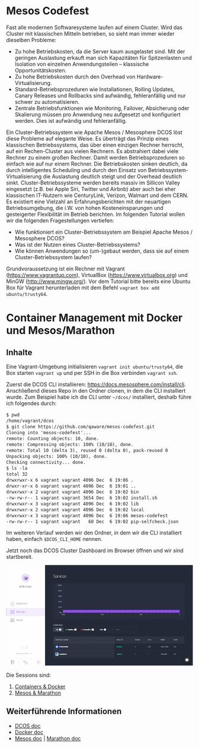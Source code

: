 # Mesos Codefest
Fast alle modernen Softwaresysteme laufen auf einem Cluster. Wird das Cluster mit klassischen Mitteln betrieben, so sieht man immer wieder dieselben Probleme:
* Zu hohe Betriebskosten, da die Server kaum ausgelastet sind. Mit der geringen Auslastung erkauft man sich Kapazitäten für Spitzenlasten und Isolation von einzelnen Anwendungsteilen – klassische Opportunitätskosten.
* Zu hohe Betriebskosten durch den Overhead von Hardware-Virtualisierung.
* Standard-Betriebsprozeduren wie Installationen, Rolling Updates, Canary Releases und Rollbacks sind aufwändig,
fehleranfällig und nur schwer zu automatisieren.
* Zentrale Betriebsfunktionen wie Monitoring, Failover, Absicherung oder Skalierung müssen pro
Anwendung neu aufgesetzt und konfiguriert werden. Dies ist aufwändig und fehleranfällig.

Ein Cluster-Betriebssystem wie Apache Mesos / Mesosphere DCOS löst diese Probleme auf elegante Weise. Es überträgt das Prinzip eines klassischen Betriebssystems, das über einen einzigen Rechner herrscht, auf ein Rechen-Cluster aus vielen Rechnern. Es abstrahiert dabei viele Rechner zu einem großen Rechner. Damit werden Betriebsprozeduren so einfach wie auf nur einem Rechner. Die Betriebskosten sinken deutlich, da durch intelligentes Scheduling und durch den Einsatz von Betriebssystem-Virtualisierung die Auslastung deutlich steigt und der Overhead deutlich sinkt.
Cluster-Betriebssysteme werden bereits massiv im Sillicon Valley eingesetzt (z.B. bei Apple Siri, Twitter und Airbnb) aber auch bei eher klassischen IT-Nutzern wie CenturyLink, Verizon, Walmart und dem CERN. Es existiert eine Vielzahl an Erfahrungsberichten mit der neuartigen Betriebsumgebung, die i.W. von hohen Kosteneinsparungen und gesteigerter Flexibilität im Betrieb berichten.
Im folgenden Tutorial wollen wir die folgenden Fragestellungen vertiefen:
* Wie funktioniert ein Cluster-Betriebssystem am Beispiel Apache Mesos / Mesosphere DCOS?
* Was ist der Nutzen eines Cluster-Betriebssystems?
* Wie können Anwendungen so (um-)gebaut werden, dass sie auf einem Cluster-Betriebssystem
laufen?

Grundvoraussetzung ist ein Rechner mit Vagrant (https://www.vagrantup.com), VirtualBox (https://www.virtualbox.org) und MinGW (http://www.mingw.org/). Vor dem Tutorial bitte bereits eine Ubuntu Box für Vagrant herunterladen mit dem Befehl `vagrant box add ubuntu/trusty64`.


# Container Management mit Docker und Mesos/Marathon

## Inhalte

Eine Vagrant-Umgebung initialisieren `vagrant init ubuntu/trusty64`, die Box starten `vagrant up` und per SSH in die Box verbinden `vagrant ssh`.

Zuerst die DCOS CLI installieren: https://docs.mesosphere.com/install/cli.
Anschließend dieses Repo in den Ordner clonen, in dem die CLI installiert wurde. Zum Beispiel habe ich die CLI unter `~/dcos/` installiert, deshalb führe ich folgendes durch:

```
$ pwd
/home/vagrant/dcos
$ git clone https://github.com/qaware/mesos-codefest.git
Cloning into 'mesos-codefest'...
remote: Counting objects: 10, done.
remote: Compressing objects: 100% (10/10), done.
remote: Total 10 (delta 3), reused 0 (delta 0), pack-reused 0
Unpacking objects: 100% (10/10), done.
Checking connectivity... done.
$ ls -la
total 32
drwxrwxr-x 6 vagrant vagrant 4096 Dec  6 19:06 .
drwxr-xr-x 6 vagrant vagrant 4096 Dec  6 19:01 ..
drwxrwxr-x 2 vagrant vagrant 4096 Dec  6 19:02 bin
-rw-rw-r-- 1 vagrant vagrant 3654 Dec  6 19:02 install.sh
drwxrwxr-x 3 vagrant vagrant 4096 Dec  6 19:02 lib
drwxrwxr-x 2 vagrant vagrant 4096 Dec  6 19:02 local
drwxrwxr-x 3 vagrant vagrant 4096 Dec  6 19:06 mesos-codefest
-rw-rw-r-- 1 vagrant vagrant   60 Dec  6 19:02 pip-selfcheck.json
```

Im weiteren Verlauf werden wir den Ordner, in dem wir die CLI installiert haben, einfach `$DCOS_CLI_HOME` nennen.

Jetzt noch das DCOS Cluster Dashboard im Browser öffnen und wir sind startbereit.

![DCOS Dashboard](img/dcos-dashboard.png)

Die Sessions sind:

1. [Containers &amp; Docker](./docker)
1. [Mesos &amp; Marathon](./mesos-marathon)

## Weiterführende Informationen

- [DCOS doc](https://docs.mesosphere.com)
- [Docker doc](https://docs.docker.com/)
- [Mesos doc](http://mesos.apache.org/documentation/latest/) | [Marathon doc](https://mesosphere.github.io/marathon/docs/)

